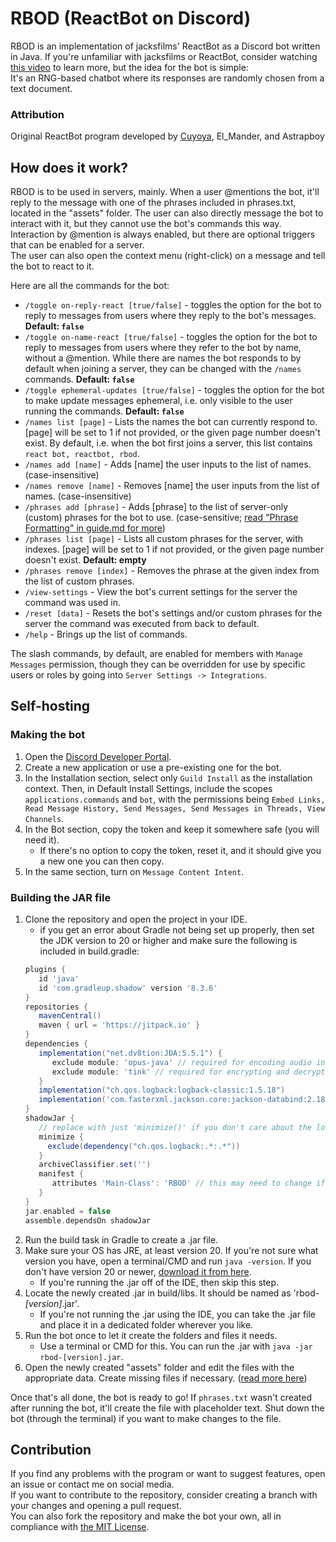 # RBOD (ReactBot on Discord)
RBOD is an implementation of jacksfilms' ReactBot as a Discord bot written in Java.
If you're unfamiliar with jacksfilms or ReactBot, consider watching [this video](https://www.youtube.com/watch?v=f5Ob7U231ns) to learn more, but the idea for the bot is simple: \
It's an RNG-based chatbot where its responses are randomly chosen from a text document.

### Attribution
Original ReactBot program developed by [Cuyoya](https://beacons.ai/cuyoya), El_Mander, and Astrapboy

## How does it work?
RBOD is to be used in servers, mainly. When a user @mentions the bot, it'll reply to the message with one of the phrases included in phrases.txt, located in the "assets" folder.
The user can also directly message the bot to interact with it, but they cannot use the bot's commands this way. \
Interaction by @mention is always enabled, but there are optional triggers that can be enabled for a server. \
The user can also open the context menu (right-click) on a message and tell the bot to react to it.

Here are all the commands for the bot:
- `/toggle on-reply-react [true/false]` - toggles the option for the bot to reply to messages from users where they reply to the bot's messages. **Default: `false`**
- `/toggle on-name-react [true/false]` - toggles the option for the bot to reply to messages from users where they refer to the bot by name, without a @mention. While there are names the bot responds to by default when joining a server, they can be changed with the `/names` commands. **Default: `false`**
- `/toggle ephemeral-updates [true/false]` - toggles the option for the bot to make update messages ephemeral, i.e. only visible to the user running the commands. **Default: `false`**
- `/names list [page]` - Lists the names the bot can currently respond to. [page] will be set to 1 if not provided, or the given page number doesn't exist. By default, i.e. when the bot first joins a server, this list contains `react bot, reactbot, rbod`.
- `/names add [name]` - Adds [name] the user inputs to the list of names. (case-insensitive)
- `/names remove [name]` - Removes [name] the user inputs from the list of names. (case-insensitive)
- `/phrases add [phrase]` - Adds [phrase] to the list of server-only (custom) phrases for the bot to use. (case-sensitive; [read "Phrase Formatting" in guide.md for more](assets/guide.md))
- `/phrases list [page]` - Lists all custom phrases for the server, with indexes. [page] will be set to 1 if not provided, or the given page number doesn't exist. **Default: empty**
- `/phrases remove [index]` - Removes the phrase at the given index from the list of custom phrases.
- `/view-settings` - View the bot's current settings for the server the command was used in.
- `/reset [data]` - Resets the bot's settings and/or custom phrases for the server the command was executed from back to default.
- `/help` - Brings up the list of commands.

The slash commands, by default, are enabled for members with `Manage Messages` permission, though they can be overridden for use by specific users or roles by going into `Server Settings -> Integrations`.

## Self-hosting

### Making the bot
1. Open the [Discord Developer Portal](https://discord.com/developers/applications).
2. Create a new application or use a pre-existing one for the bot.
3. In the Installation section, select only `Guild Install` as the installation context. Then, in Default Install Settings, include the scopes `applications.commands` and `bot`, with the permissions being `Embed Links, Read Message History, Send Messages, Send Messages in Threads, View Channels`.
4. In the Bot section, copy the token and keep it somewhere safe (you will need it).
   - If there's no option to copy the token, reset it, and it should give you a new one you can then copy.
5. In the same section, turn on `Message Content Intent`.

### Building the JAR file
1. Clone the repository and open the project in your IDE.
   - if you get an error about Gradle not being set up properly, then set the JDK version to 20 or higher and make sure the following is included in build.gradle:
   ```gradle
   plugins {
      id 'java'
      id 'com.gradleup.shadow' version '8.3.6'
   }
   repositories {
      mavenCentral()
      maven { url = 'https://jitpack.io' }
   }
   dependencies {
      implementation("net.dv8tion:JDA:5.5.1") {
         exclude module: 'opus-java' // required for encoding audio into opus, not needed if audio is already provided in opus encoding
         exclude module: 'tink' // required for encrypting and decrypting audio
      }
      implementation("ch.qos.logback:logback-classic:1.5.18")
      implementation('com.fasterxml.jackson.core:jackson-databind:2.18.3')
   }
   shadowJar {
      // replace with just 'minimize()' if you don't care about the logger
      minimize {
        exclude(dependency("ch.qos.logback:.*:.*"))
      }
      archiveClassifier.set('')
      manifest {
         attributes 'Main-Class': 'RBOD' // this may need to change if the main class is in a package
      }
   }
   jar.enabled = false
   assemble.dependsOn shadowJar
    ```
2. Run the build task in Gradle to create a .jar file. 
3. Make sure your OS has JRE, at least version 20. If you're not sure what version you have, open a terminal/CMD and run ```java -version```. If you don't have version 20 or newer, [download it from here](https://adoptium.net/temurin/releases/).
   - If you're running the .jar off of the IDE, then skip this step.
4. Locate the newly created .jar in build/libs. It should be named as 'rbod-*[version]*.jar'.
   - If you're not running the .jar using the IDE, you can take the .jar file and place it in a dedicated folder wherever you like.
5. Run the bot once to let it create the folders and files it needs.
   - Use a terminal or CMD for this. You can run the .jar with ```java -jar rbod-[version].jar```.
6. Open the newly created "assets" folder and edit the files with the appropriate data. Create missing files if necessary. ([read more here](assets/guide.md))

Once that's all done, the bot is ready to go! If `phrases.txt` wasn't created after running the bot, it'll create the file with placeholder text. Shut down the bot (through the terminal) if you want to make changes to the file.

## Contribution
If you find any problems with the program or want to suggest features, open an issue or contact me on social media. \
If you want to contribute to the repository, consider creating a branch with your changes and opening a pull request. \
You can also fork the repository and make the bot your own, all in compliance with [the MIT License](LICENSE).